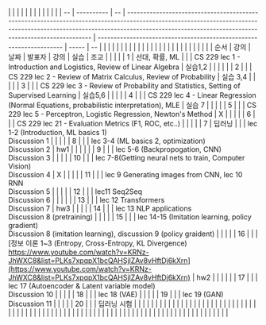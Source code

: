 |  |    |            |    |                                                                                                                                                                                                                                 |                                                                     |       |    |  |  |
|  | -- | ---------- | -- | ------------------------------------------------------------------------------------------------------------------------------------------------------------------------------------------------------------------------------- | ------------------------------------------------------------------- | ----- | -- |  |  |
|  |    |            |    |                                                                                                                                                                                                                                 |                                                                     |       |    |  |  |
|  |    |            |    |                                                                                                                                                                                                                                 |                                                                     |       |    |  |  |
|  | 순서 | 강의         | 날짜 | 발표자                                                                                                                                                                                                                             | 강의                                                                  | 실습    | 조교 |  |  |
|  | 1  | 선대, 확률, ML |    |                                                                                                                                                                                                                                 | CS 229 lec 1 - Introduction and Logistics, Review of Linear Algebra | 실습1,2 |    |  |  |
|  | 2  |            |    | CS 229 lec 2 - Review of Matrix Calculus, Review of Probability                                                                                                                                                                 | 실습 3,4                                                              |       |    |
|  | 3  |            |    | CS 229 lec 3 - Review of Probability and Statistics, Setting of Supervised Learning                                                                                                                                             | 실습5,6                                                               |       |    |
|  | 4  |            |    | CS 229 lec 4 - Linear Regression (Normal Equations, probabilistic interpretation), MLE                                                                                                                                          | 실습 7                                                                |       |    |
|  | 5  |            |    | CS 229 lec 5 - Perceptron, Logistic Regression, Newton's Method                                                                                                                                                                 | X                                                                   |       |    |
|  | 6  |            |    | CS 229 lec 21 - Evaluation Metrics (F1, ROC, etc..)                                                                                                                                                                             |                                                                     |       |
|  | 7  | 딥러닝        |    |                                                                                                                                                                                                                                 | lec 1-2 (Introduction, ML basics 1)<br>Discussion 1                 |       |    |
|  | 8  |            |    | lec 3-4 (ML basics 2, optimization)<br>Discussion 2                                                                                                                                                                             | hw1                                                                 |       |    |  |
|  | 9  |            |    | lec 5-6 (Backpropogation, CNN)<br>Discussion 3                                                                                                                                                                                  |                                                                     |       |
|  | 10 |            |    | lec 7-8(Getting neural nets to train, Computer Vision)<br>Discussion 4                                                                                                                                                          | X                                                                   |       |    |
|  | 11 |            |    | lec 9 Generating images from CNN, lec 10 RNN<br>Discussion 5                                                                                                                                                                    |                                                                     |       |
|  | 12 |            |    | lec11 Seq2Seq<br>Discussion 6                                                                                                                                                                                                   |                                                                     |       |    |
|  | 13 |            |    | lec 12 Transformers<br>Discussion 7                                                                                                                                                                                             | hw3                                                                 |       |    |
|  | 14 |            |    | lec 13 NLP applications<br>Discussion 8 (pretraining)                                                                                                                                                                           |                                                                     |       |
|  | 15 |            |    | lec 14-15 (Imitation learning, policy gradient)<br>Discussion 8 (imitation learning), discussion 9 (policy graident)                                                                                                            |                                                                     |       |
|  | 16 |            |    | [정보 이론 1~3 (Entropy, Cross-Entropy, KL Divergence)<br>https://www.youtube.com/watch?v=KRNz-JhWXC8&list=PLKs7xpqpX1bcQAHSjlZAv8vHftDj6kXrn](https://www.youtube.com/watch?v=KRNz-JhWXC8&list=PLKs7xpqpX1bcQAHSjlZAv8vHftDj6kXrn) | hw2                                                                 |       |    |  |
|  | 17 |            |    | lec 17 (Autoencoder & Latent variable model)<br>Discussion 10                                                                                                                                                                   |                                                                     |       |
|  | 18 |            |    | lec 18 (VAE)                                                                                                                                                                                                                    |                                                                     |       |
|  | 19 |            |    | lec 19 (GAN)<br>Discussion 11                                                                                                                                                                                                   |                                                                     |       |
|  | 20 |            |    | 딥러닝 시험                                                                                                                                                                                                                          |                                                                     |       |    |
|  |    |            |    |                                                                                                                                                                                                                                 |                                                                     |       |    |  |  |
|  |    |            |    |                                                                                                                                                                                                                                 |                                                                     |       |    |  |  |
|  |    |            |    |                                                                                                                                                                                                                                 |                                                                     |       |    |  |  |
|  |    |            |    |                                                                                                                                                                                                                                 |                                                                     |       |    |  |  |
|  |    |            |    |                                                                                                                                                                                                                                 |                                                                     |       |    |  |  |
|  |    |            |    |                                                                                                                                                                                                                                 |                                                                     |       |    |  |  |
|  |    |            |    |                                                                                                                                                                                                                                 |                                                                     |       |    |  |  |
